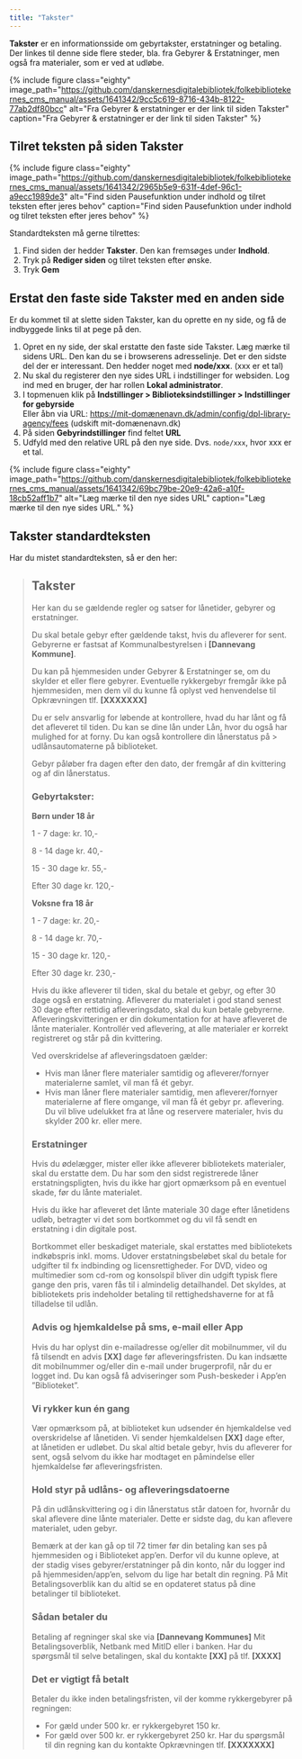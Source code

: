 ```yaml
---
title: "Takster"
---
```

**Takster** er en informationsside om gebyrtakster, erstatninger og betaling.
Der linkes til denne side flere steder, bla. fra Gebyrer & Erstatninger, men også fra materialer, som er ved at udløbe.

{% include figure class="eighty" image_path="https://github.com/danskernesdigitalebibliotek/folkebibliotekernes_cms_manual/assets/1641342/9cc5c619-8716-434b-8122-77ab2df80bcc" alt="Fra Gebyrer & erstatninger er der link til siden Takster" caption="Fra Gebyrer & erstatninger er der link til siden Takster" %} 

## Tilret teksten på siden Takster
{% include figure class="eighty" image_path="https://github.com/danskernesdigitalebibliotek/folkebibliotekernes_cms_manual/assets/1641342/2965b5e9-631f-4def-96c1-a9ecc1989de3" alt="Find siden Pausefunktion under indhold og tilret teksten efter jeres behov" caption="Find siden Pausefunktion under indhold og tilret teksten efter jeres behov" %} 

Standardteksten må gerne tilrettes:
1. Find siden der hedder **Takster**. Den kan fremsøges under **Indhold**.
2. Tryk på **Rediger siden** og tilret teksten efter ønske.
3. Tryk **Gem**

## Erstat den faste side Takster med en anden side

Er du kommet til at slette siden Takster, kan du oprette en ny side, og få de indbyggede links til at pege på den.

1. Opret en ny side, der skal erstatte den faste side Takster. Læg mærke til sidens URL. Den kan du se i browserens adresselinje. Det er den sidste del der er interessant. Den hedder noget med **node/xxx**. (xxx er et tal)
2. Nu skal du registerer den nye sides URL i indstillinger for websiden. Log ind med en bruger, der har rollen **Lokal administrator**.
3. I topmenuen klik på **Indstillinger > Biblioteksindstillinger > Indstillinger for gebyrside**\
Eller åbn via URL: https://mit-domænenavn.dk/admin/config/dpl-library-agency/fees (udskift mit-domænenavn.dk)
4. På siden **Gebyrindstillinger** find feltet **URL**
5. Udfyld med den relative URL på den nye side. Dvs. `node/xxx`, hvor xxx er et tal.

{% include figure class="eighty" image_path="https://github.com/danskernesdigitalebibliotek/folkebibliotekernes_cms_manual/assets/1641342/69bc79be-20e9-42a6-a10f-18cb52aff1b7" alt="Læg mærke til den nye sides URL" caption="Læg mærke til den nye sides URL." %} 

## Takster standardteksten
Har du mistet standardteksten, så er den her:

>
> ## Takster
>
> Her kan du se gældende regler og satser for lånetider, gebyrer og erstatninger.
>
> Du skal betale gebyr efter gældende takst, hvis du afleverer for sent. Gebyrerne er fastsat af Kommunalbestyrelsen i **[Dannevang Kommune]**.
>
> Du kan på hjemmesiden under Gebyrer & Erstatninger se, om du skylder et eller flere gebyrer.
> Eventuelle rykkergebyr fremgår ikke på hjemmesiden, men dem vil du kunne få oplyst ved henvendelse til Opkrævningen tlf. **[XXXXXXX]**
>
> Du er selv ansvarlig for løbende at kontrollere, hvad du har lånt og få det afleveret til tiden. Du kan se dine lån under Lån, hvor du også har mulighed for at forny.  Du kan også kontrollere din lånerstatus på > udlånsautomaterne på biblioteket.
> 
> Gebyr påløber fra dagen efter den dato, der fremgår af din kvittering og af din lånerstatus.
>
> ### Gebyrtakster:
> **Børn under 18 år**
>
> 1 - 7 dage: kr. 10,-
>
> 8 - 14 dage kr. 40,-
>
> 15 - 30 dage kr. 55,-
>
> Efter 30 dage kr. 120,-
>
> **Voksne fra 18 år**
>
> 1 - 7 dage: kr. 20,-
>
> 8 - 14 dage kr. 70,-
> 
> 15 - 30 dage kr. 120,-
>
> Efter 30 dage kr. 230,-
>
>
> Hvis du ikke afleverer til tiden, skal du betale et gebyr, og efter 30 dage også en erstatning. Afleverer du materialet i god stand senest 30 dage efter rettidig afleveringsdato, skal du kun betale gebyrerne. Afleveringskvitteringen er din dokumentation for at have afleveret de lånte materialer. Kontrollér ved aflevering, at alle materialer er korrekt registreret og står på din kvittering.
>
> Ved overskridelse af afleveringsdatoen gælder:
> 
> - Hvis man låner flere materialer samtidig og afleverer/fornyer materialerne samlet, vil man få ét gebyr.
> - Hvis man låner flere materialer samtidig, men afleverer/fornyer materialerne af flere omgange, vil man få ét gebyr pr. aflevering.
> Du vil blive udelukket fra at låne og reservere materialer, hvis du skylder 200 kr. eller mere.
>  
> 
> ### Erstatninger
> Hvis du ødelægger, mister eller ikke afleverer bibliotekets materialer, skal du erstatte dem. Du har som den sidst registrerede låner erstatningspligten, hvis du ikke har gjort opmærksom på en eventuel skade, før du lånte materialet.
> 
> Hvis du ikke har afleveret det lånte materiale 30 dage efter lånetidens udløb, betragter vi det som bortkommet og du vil få sendt en erstatning i din digitale post.
> 
> Bortkommet eller beskadiget materiale, skal erstattes med bibliotekets indkøbspris inkl. moms. Udover erstatningsbeløbet skal du betale for udgifter til fx indbinding og licensrettigheder. For DVD, video og multimedier som cd-rom og konsolspil bliver din udgift typisk flere gange den pris, varen fås til i almindelig detailhandel. Det skyldes, at bibliotekets pris indeholder betaling til rettighedshaverne for at få tilladelse til udlån.
> 
> ### Advis og hjemkaldelse på sms, e-mail eller App
> Hvis du har oplyst din e-mailadresse og/eller dit mobilnummer, vil du få tilsendt en advis **[XX]** dage før afleveringsfristen. Du kan indsætte dit mobilnummer og/eller din e-mail under brugerprofil, når du er logget ind. Du kan også få adviseringer som Push-beskeder i App’en ”Biblioteket”.
>  
> ### Vi rykker kun én gang
> Vær opmærksom på, at biblioteket kun udsender én hjemkaldelse ved overskridelse af lånetiden. Vi sender hjemkaldelsen **[XX]** dage efter, at lånetiden er udløbet. Du skal altid betale gebyr, hvis du afleverer for sent, også selvom du ikke har modtaget en påmindelse eller hjemkaldelse før afleveringsfristen.
>  
> ### Hold styr på udlåns- og afleveringsdatoerne
> På din udlånskvittering og i din lånerstatus står datoen for, hvornår du skal aflevere dine lånte materialer. Dette er sidste dag, du kan aflevere materialet, uden gebyr.
> 
> Bemærk at der kan gå op til 72 timer før din betaling kan ses på hjemmesiden og i Biblioteket app’en. Derfor vil du kunne opleve, at der stadig vises gebyrer/erstatninger på din konto, når du logger ind på hjemmesiden/app’en, selvom du lige har betalt din regning.
> På Mit Betalingsoverblik kan du altid se en opdateret status på dine betalinger til biblioteket.
>  
> ### Sådan betaler du
> Betaling af regninger skal ske via **[Dannevang Kommunes]** Mit Betalingsoverblik, Netbank med MitID eller i banken. Har du spørgsmål til selve betalingen, skal du kontakte **[XX]** på tlf. **[XXXX]**
>
> ### Det er vigtigt få betalt
> Betaler du ikke inden betalingsfristen, vil der komme rykkergebyrer på regningen:
> 
> - For gæld under 500 kr. er rykkergebyret 150 kr.
> - For gæld over 500 kr. er rykkergebyret 250 kr.
> Har du spørgsmål til din regning kan du kontakte Opkrævningen tlf. **[XXXXXXX]**

